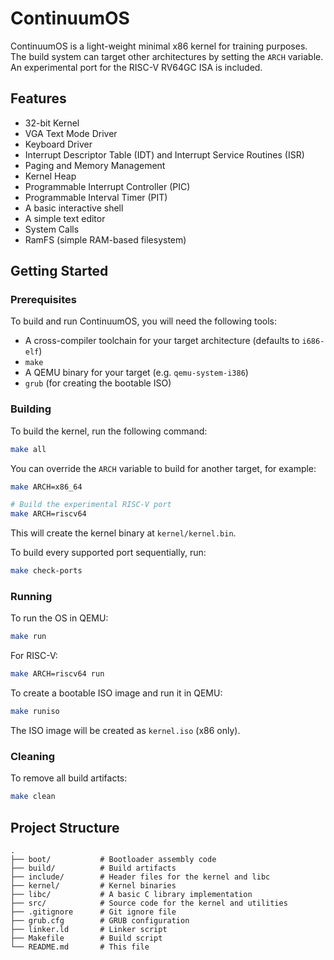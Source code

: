 # ContinuumOS

ContinuumOS is a light-weight minimal x86 kernel for training purposes. The
build system can target other architectures by setting the `ARCH` variable.
An experimental port for the RISC-V RV64GC ISA is included.

## Features

*   32-bit Kernel
*   VGA Text Mode Driver
*   Keyboard Driver
*   Interrupt Descriptor Table (IDT) and Interrupt Service Routines (ISR)
*   Paging and Memory Management
*   Kernel Heap
*   Programmable Interrupt Controller (PIC)
*   Programmable Interval Timer (PIT)
*   A basic interactive shell
*   A simple text editor
*   System Calls
*   RamFS (simple RAM-based filesystem)

## Getting Started

### Prerequisites

To build and run ContinuumOS, you will need the following tools:

*   A cross-compiler toolchain for your target architecture (defaults to `i686-elf`)
*   `make`
*   A QEMU binary for your target (e.g. `qemu-system-i386`)
*   `grub` (for creating the bootable ISO)

### Building

To build the kernel, run the following command:

```sh
make all
```

You can override the `ARCH` variable to build for another target, for example:

```sh
make ARCH=x86_64

# Build the experimental RISC-V port
make ARCH=riscv64
```

This will create the kernel binary at `kernel/kernel.bin`.

To build every supported port sequentially, run:

```sh
make check-ports
```

### Running

To run the OS in QEMU:

```sh
make run
```

For RISC-V:

```sh
make ARCH=riscv64 run
```

To create a bootable ISO image and run it in QEMU:

```sh
make runiso
```

The ISO image will be created as `kernel.iso` (x86 only).

### Cleaning

To remove all build artifacts:

```sh
make clean
```

## Project Structure

```
.
├── boot/           # Bootloader assembly code
├── build/          # Build artifacts 
├── include/        # Header files for the kernel and libc
├── kernel/         # Kernel binaries 
├── libc/           # A basic C library implementation
├── src/            # Source code for the kernel and utilities
├── .gitignore      # Git ignore file
├── grub.cfg        # GRUB configuration
├── linker.ld       # Linker script
├── Makefile        # Build script
└── README.md       # This file
```